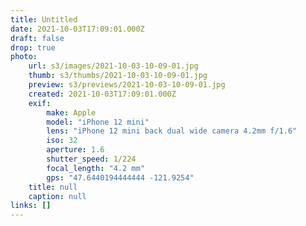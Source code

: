 ```yaml
---
title: Untitled
date: 2021-10-03T17:09:01.000Z
draft: false
drop: true
photo:
    url: s3/images/2021-10-03-10-09-01.jpg
    thumb: s3/thumbs/2021-10-03-10-09-01.jpg
    preview: s3/previews/2021-10-03-10-09-01.jpg
    created: 2021-10-03T17:09:01.000Z
    exif:
        make: Apple
        model: "iPhone 12 mini"
        lens: "iPhone 12 mini back dual wide camera 4.2mm f/1.6"
        iso: 32
        aperture: 1.6
        shutter_speed: 1/224
        focal_length: "4.2 mm"
        gps: "47.6440194444444 -121.9254"
    title: null
    caption: null
links: []
---
```

